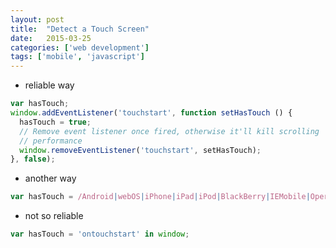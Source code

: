 ```yaml
---
layout: post
title:  "Detect a Touch Screen"
date:   2015-03-25
categories: ['web development']
tags: ['mobile', 'javascript']
---
```


* reliable way

```js
var hasTouch;
window.addEventListener('touchstart', function setHasTouch () {
  hasTouch = true;
  // Remove event listener once fired, otherwise it'll kill scrolling
  // performance
  window.removeEventListener('touchstart', setHasTouch);
}, false);
```

* another way

```js
var hasTouch = /Android|webOS|iPhone|iPad|iPod|BlackBerry|IEMobile|Opera Mini/i.test(navigator.userAgent);
```

* not so reliable

```js
var hasTouch = 'ontouchstart' in window;
```
